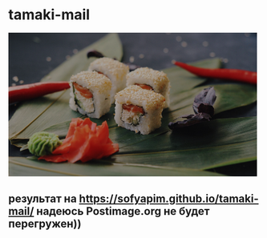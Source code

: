 # tamaki-mail
![alt text](about-video.png)
## результат на  https://sofyapim.github.io/tamaki-mail/ надеюсь Postimage.org не будет перегружен))